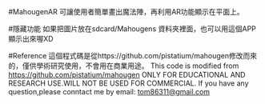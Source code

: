 #MahougenAR
  可讓使用者簡單畫出魔法陣，再利用AR功能顯示在平面上。



#隱藏功能
  如果把圖片放在sdcard/Mahougens 資料夾裡面，也可以用這個APP顯示出來喔XD
  
#Reference
  這個程式碼是從https://github.com/pistatium/mahougen修改而來的，僅供學術研究使用，不會用在商業用途。
  This code is modified from https://github.com/pistatium/mahougen
  ONLY FOR EDUCATIONAL AND RESEARCH USE.WILL NOT BE USED FOR COMMERCIAL.
  If you have any question,please conntact me by email:
  tom86311@gmail.com
